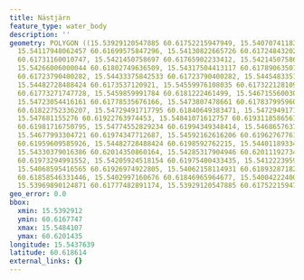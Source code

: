 ```yaml
---
title: Nästjärn
feature_type: water_body
description: ''
geometry: POLYGON ((15.53929120547885 60.61752215947949, 15.54070741183837 60.61677466748903,
  15.54117948062457 60.61699575847296, 15.54130822665726 60.61724843202794, 15.54188758380434
  60.61731160010747, 15.5421450758697 60.61765902233412, 15.5421450758697 60.61786957943865,
  15.54266006000044 60.61802749636509, 15.54317504413117 60.61789063507365, 15.54401189334362
  60.61723790400282, 15.54433375842533 60.61723790400282, 15.54454833514706 60.61715367967673,
  15.54482728488424 60.6173537120921, 15.54559976108035 60.617322128109, 15.54596454150658
  60.61773271747728, 15.5459859991784 60.6181222461499, 15.54671556003087 60.61809066291923,
  15.54723054416161 60.61778535676166, 15.5473807478661 60.6178379959606, 15.54716617114526
  60.61822752336207, 15.54729491717795 60.61840649383471, 15.54729491717795 60.61891181686817,
  15.547681155276 60.61922763974453, 15.54841071612757 60.61931185865618, 15.54836780078394
  60.61981716750795, 15.54774552829234 60.61994349348414, 15.54686576373537 60.6199329663385,
  15.54677993304721 60.61974347712687, 15.54592162616206 60.61962767761612, 15.54540664203132
  60.61959609585926, 15.54482728488424 60.6198592762215, 15.54401189334362 60.61997507490089,
  15.54330379016386 60.62014350860164, 15.54285317904946 60.6201119273498, 15.54268151767315
  60.61973294991552, 15.54205924518154 60.61975400433435, 15.5412223959691 60.61950135040316,
  15.54068595416565 60.61926974922805, 15.54062158114931 60.61893287182292, 15.54057866580568
  60.61858546331446, 15.5402997160676 60.61846965964677, 15.54004222400224 60.6181222461499,
  15.53969890124871 60.61777482891174, 15.53929120547885 60.61752215947949))
geo_error: 0.0
bbox:
  xmin: 15.5392912
  ymin: 60.6167747
  xmax: 15.5484107
  ymax: 60.6201435
longitude: 15.5437639
latitude: 60.618614
external_links: {}
---
```

